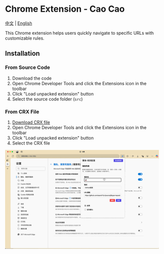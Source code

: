 # Chrome Extension - Cao Cao

[中文](README.md) | [English](README_en.md)

This Chrome extension helps users quickly navigate to specific URLs with customizable rules.

## Installation

### From Source Code

1. Download the code
2. Open Chrome Developer Tools and click the Extensions icon in the toolbar
3. Click "Load unpacked extension" button
4. Select the source code folder (`src`)

### From CRX File

1. [Download CRX file](CRX_PLACEHOLDER_URL)
2. Open Chrome Developer Tools and click the Extensions icon in the toolbar
3. Click "Load unpacked extension" button
4. Select the CRX file

![](./demo.gif)